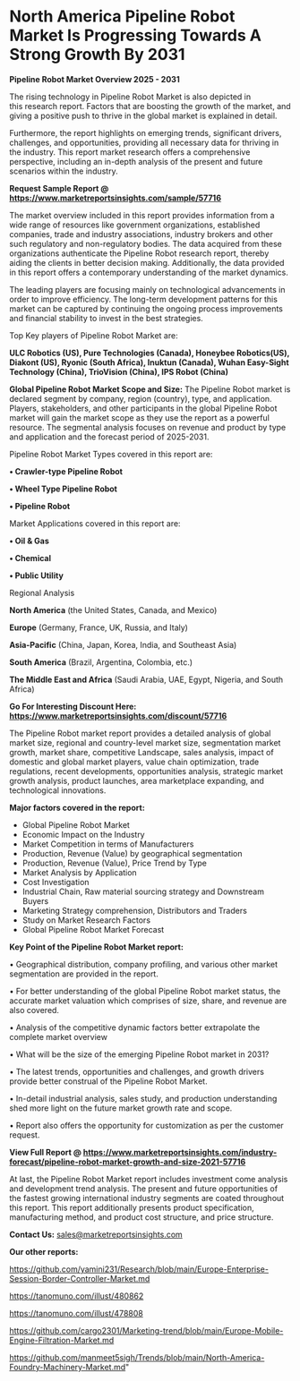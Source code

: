 # North America Pipeline Robot Market Is Progressing Towards A Strong Growth By 2031

<Strong> Pipeline Robot Market Overview 2025 - 2031</strong>

The rising technology in Pipeline Robot Market is also depicted in this research report. Factors that are boosting the growth of the market, and giving a positive push to thrive in the global market is explained in detail.

Furthermore, the report highlights on emerging trends, significant drivers, challenges, and opportunities, providing all necessary data for thriving in the industry. This report market research offers a comprehensive perspective, including an in-depth analysis of the present and future scenarios within the industry.

<strong>Request Sample Report @ <a href=https://www.marketreportsinsights.com/sample/57716>https://www.marketreportsinsights.com/sample/57716</a></strong>

The market overview included in this report provides information from a wide range of resources like government organizations, established companies, trade and industry associations, industry brokers and other such regulatory and non-regulatory bodies. The data acquired from these organizations authenticate the Pipeline Robot research report, thereby aiding the clients in better decision making. Additionally, the data provided in this report offers a contemporary understanding of the market dynamics.

The leading players are focusing mainly on technological advancements in order to improve efficiency. The long-term development patterns for this market can be captured by continuing the ongoing process improvements and financial stability to invest in the best strategies.

Top Key players of Pipeline Robot Market are:

<strong>ULC Robotics (US), Pure Technologies (Canada), Honeybee Robotics(US), Diakont (US), Ryonic (South Africa), Inuktun (Canada), Wuhan Easy-Sight Technology (China), TrioVision (China), IPS Robot (China)</strong>

<strong><b>Global Pipeline Robot Market Scope and Size:</b></strong>
The Pipeline Robot market is declared segment by company, region (country), type, and application. Players, stakeholders, and other participants in the global Pipeline Robot market will gain the market scope as they use the report as a powerful resource. The segmental analysis focuses on revenue and product by type and application and the forecast period of 2025-2031.

Pipeline Robot Market Types covered in this report are:

<strong>• Crawler-type Pipeline Robot

• Wheel Type Pipeline Robot

• Pipeline Robot</strong>

Market Applications covered in this report are:

<strong>• Oil & Gas

• Chemical

• Public Utility</strong> 

Regional Analysis

<strong>North America</strong> (the United States, Canada, and Mexico)

<strong>Europe</strong> (Germany, France, UK, Russia, and Italy)

<strong>Asia-Pacific</strong> (China, Japan, Korea, India, and Southeast Asia)

<strong>South America</strong> (Brazil, Argentina, Colombia, etc.)

<strong>The Middle East and Africa</strong> (Saudi Arabia, UAE, Egypt, Nigeria, and South Africa)

<strong>Go For Interesting Discount Here: <a href=https://www.marketreportsinsights.com/discount/57716>https://www.marketreportsinsights.com/discount/57716</a></strong>

The Pipeline Robot market report provides a detailed analysis of global market size, regional and country-level market size, segmentation market growth, market share, competitive Landscape, sales analysis, impact of domestic and global market players, value chain optimization, trade regulations, recent developments, opportunities analysis, strategic market growth analysis, product launches, area marketplace expanding, and technological innovations.

<strong><b>Major factors covered in the report:</b></strong>
<ul>
  <li>Global Pipeline Robot Market </li>
  <li>Economic Impact on the Industry</li>
  <li>Market Competition in terms of Manufacturers</li>
  <li>Production, Revenue (Value) by geographical segmentation</li>
  <li>Production, Revenue (Value), Price Trend by Type</li>
  <li>Market Analysis by Application</li>
  <li>Cost Investigation</li>
  <li>Industrial Chain, Raw material sourcing strategy and Downstream Buyers</li>
  <li>Marketing Strategy comprehension, Distributors and Traders</li>
  <li>Study on Market Research Factors</li>
  <li>Global Pipeline Robot Market Forecast</li>
</ul>

<strong><b>Key Point of the Pipeline Robot Market report:</b></strong>

• Geographical distribution, company profiling, and various other market segmentation are provided in the report.

• For better understanding of the global Pipeline Robot market status, the accurate market valuation which comprises of size, share, and revenue are also covered.

• Analysis of the competitive dynamic factors better extrapolate the complete market overview

• What will be the size of the emerging Pipeline Robot market in 2031?

• The latest trends, opportunities and challenges, and growth drivers provide better construal of the Pipeline Robot Market.

• In-detail industrial analysis, sales study, and production understanding shed more light on the future market growth rate and scope.

• Report also offers the opportunity for customization as per the customer request.

<strong><b>View Full Report @ <a href=https://www.marketreportsinsights.com/industry-forecast/pipeline-robot-market-growth-and-size-2021-57716>https://www.marketreportsinsights.com/industry-forecast/pipeline-robot-market-growth-and-size-2021-57716</a></b></strong>


At last, the Pipeline Robot Market report includes investment come analysis and development trend analysis. The present and future opportunities of the fastest growing international industry segments are coated throughout this report. This report additionally presents product specification, manufacturing method, and product cost structure, and price structure.

<strong>Contact Us:</strong>
sales@marketreportsinsights.com

<strong>Our other reports:</strong>

<a href=https://github.com/yamini231/Research/blob/main/Europe-Enterprise-Session-Border-Controller-Market.md>https://github.com/yamini231/Research/blob/main/Europe-Enterprise-Session-Border-Controller-Market.md</a>

<a href=https://tanomuno.com/illust/480862>https://tanomuno.com/illust/480862</a>

<a href=https://tanomuno.com/illust/478808>https://tanomuno.com/illust/478808</a>

<a href=https://github.com/cargo2301/Marketing-trend/blob/main/Europe-Mobile-Engine-Filtration-Market.md>https://github.com/cargo2301/Marketing-trend/blob/main/Europe-Mobile-Engine-Filtration-Market.md</a>

<a href=https://github.com/manmeet5sigh/Trends/blob/main/North-America-Foundry-Machinery-Market.md>https://github.com/manmeet5sigh/Trends/blob/main/North-America-Foundry-Machinery-Market.md</a>"
